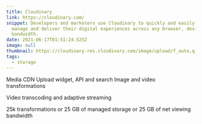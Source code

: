 ```yaml
---
title: Cloudinary
link: https://cloudinary.com/
snippet: Developers and marketers use Cloudinary to quickly and easily create,
  manage and deliver their digital experiences across any browser, device and
  bandwidth.
date: 2021-06-17T01:51:24.525Z
image: null
thumbnail: https://cloudinary-res.cloudinary.com/image/upload/f_auto,q_auto/c_scale,w_128/v1597183771/website/cloudinary_web_favicon.png
tags:
  - storage
---
```

Media CDN
Upload widget, API and search
Image and video transformations

Video transcoding and adaptive streaming

25k transformations or
25 GB of managed storage or
25 GB of net viewing bandwidth
